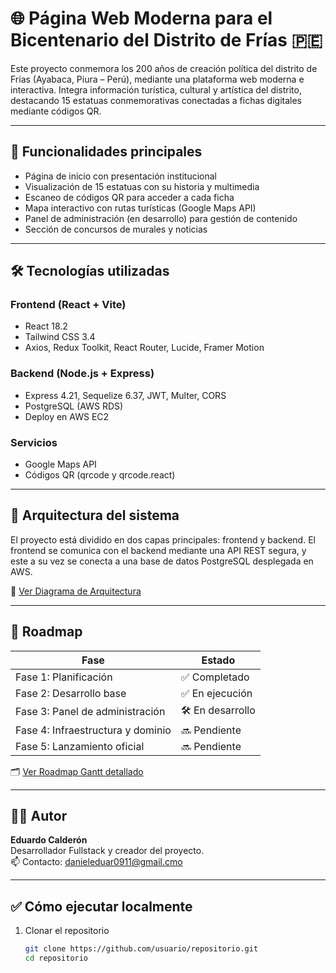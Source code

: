 # 🌐 Página Web Moderna para el Bicentenario del Distrito de Frías 🇵🇪

Este proyecto conmemora los 200 años de creación política del distrito de Frías (Ayabaca, Piura – Perú), mediante una plataforma web moderna e interactiva. Integra información turística, cultural y artística del distrito, destacando 15 estatuas conmemorativas conectadas a fichas digitales mediante códigos QR.

---

## 📌 Funcionalidades principales

- Página de inicio con presentación institucional
- Visualización de 15 estatuas con su historia y multimedia
- Escaneo de códigos QR para acceder a cada ficha
- Mapa interactivo con rutas turísticas (Google Maps API)
- Panel de administración (en desarrollo) para gestión de contenido
- Sección de concursos de murales y noticias

---

## 🛠️ Tecnologías utilizadas

### Frontend (React + Vite)
- React 18.2
- Tailwind CSS 3.4
- Axios, Redux Toolkit, React Router, Lucide, Framer Motion

### Backend (Node.js + Express)
- Express 4.21, Sequelize 6.37, JWT, Multer, CORS
- PostgreSQL (AWS RDS)
- Deploy en AWS EC2

### Servicios
- Google Maps API
- Códigos QR (qrcode y qrcode.react)

---

## 🧠 Arquitectura del sistema

El proyecto está dividido en dos capas principales: frontend y backend. El frontend se comunica con el backend mediante una API REST segura, y este a su vez se conecta a una base de datos PostgreSQL desplegada en AWS.

📎 [Ver Diagrama de Arquitectura](https://github.com/usuario/repositorio/blob/main/assets/arquitectura.png)

---

## 🚀 Roadmap

| Fase                              | Estado       |
|-----------------------------------|--------------|
| Fase 1: Planificación              | ✅ Completado |
| Fase 2: Desarrollo base            | ✅ En ejecución |
| Fase 3: Panel de administración    | 🛠️ En desarrollo |
| Fase 4: Infraestructura y dominio  | 🔜 Pendiente |
| Fase 5: Lanzamiento oficial        | 🔜 Pendiente |

🗂️ [Ver Roadmap Gantt detallado](https://github.com/usuario/repositorio/blob/main/assets/roadmap.png)

---

## 👨‍💻 Autor

**Eduardo Calderón**  
Desarrollador Fullstack y creador del proyecto.  
📫 Contacto: danieleduar0911@gmail.cmo  


---

## ✅ Cómo ejecutar localmente

1. Clonar el repositorio
   ```bash
   git clone https://github.com/usuario/repositorio.git
   cd repositorio

